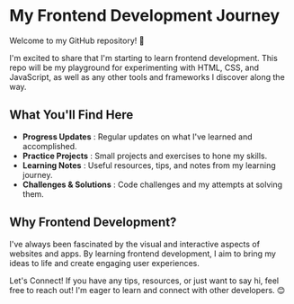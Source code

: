 # My Frontend Development Journey
Welcome to my GitHub repository! 🌟

I'm excited to share that I'm starting to learn frontend development. This repo will be my playground for experimenting with HTML, CSS, and JavaScript, as well as any other tools and frameworks I discover along the way.

## What You'll Find Here
* **Progress Updates** : Regular updates on what I've learned and accomplished.
* **Practice Projects** : Small projects and exercises to hone my skills.
* **Learning Notes** : Useful resources, tips, and notes from my learning journey.
* **Challenges & Solutions** : Code challenges and my attempts at solving them.
## Why Frontend Development?
I've always been fascinated by the visual and interactive aspects of websites and apps. By learning frontend development, I aim to bring my ideas to life and create engaging user experiences.

Let's Connect!
If you have any tips, resources, or just want to say hi, feel free to reach out! I'm eager to learn and connect with other developers. 😊

